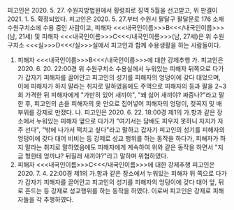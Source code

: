 피고인은 2020. 5. 27. 수원지방법원에서 횡령죄로 징역 5월을 선고받고, 위 판결이 2021. 1. 5. 확정되었다.
피고인은 2020. 5. 27.부터 수원시 팔달구 팔달문로 176 소재 수원구치소에 수용 중인 사람이고, 피해자 <<<내국인이름>>>B<<</내국인이름>>>(남, 21세) 및 피해자 <<<내국인이름>>>C<<</내국인이름>>>(남, 27세)은 위 수원구치소 <<<실>>>D<<</실>>>실에서 피고인과 함께 수용생활을 하는 사람들이다.
1. 피해자 <<<내국인이름>>>B<<</내국인이름>>>에 대한 강제추행
가. 피고인은 2020. 6. 20. 22:00경 위 수원구치소 수용실에서 누워있는 피해자 뒤쪽으로 다가가 갑자기 피해자를 끌어안고 피고인의 성기를 피해자의 엉덩이에 갖다 대었으며, 이에 피해자가 하지 말라는 취지로 말하였음에도 주먹으로 피해자의 등과 팔을 2~3회 가격한 뒤 피해자에게 "가만히 있어 새끼야", "왜 싫어 새끼야? 짜증나?"라고 말한 후, 피고인의 손을 피해자의 옷 안으로 집어넣어 피해자의 엉덩이, 젖꼭지 및 배 부위를 강제로 만졌다.
나. 피고인은 2020. 6. 22. 18:00경 제1의 가.항과 같은 장소에서 누워있는 피해자 옆으로 다가가 "여기서는 담배도 피우지 못하니 자지가 자주 선다", "밖에 나가서 떡치고 싶다"라고 말하고 갑자기 피고인의 성기를 피해자의 엉덩이에 갖다 대어 비비는 등 강제로 성교 행위를 하는 동작을 하다가, 피해자가 하지 말라는 취지로 말하였음에도 피해자에게 계속하여 위와 같은 동작을 하면서 "지금 형한테 엉까냐? 뒤질래 새끼야?"라고 말하며 위협하였다.
2. 피해자 <<<내국인이름>>>C<<</내국인이름>>>에 대한 강제추행
피고인은 2020. 7. 4. 22:00경 제1의 가.항과 같은 장소에서 누워있는 피해자 뒤 쪽으로 다가가 갑자기 피해자를 끌어안고 피고인의 성기를 피해자의 엉덩이에 갖다 대어 앞, 뒤로 흔드는 등 강제로 성교행위를 하는 동작을 하였다.
이로써 피고인은 강제로 피해자들을 각 추행하였다.